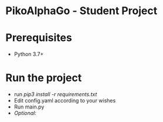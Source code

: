# PikoAlphaGo - Student Project


# Prerequisites

- Python 3.7+

# Run the project
- run *pip3 install -r requirements.txt*
- Edit config.yaml according to your wishes
- Run main.py
- *Optional*: 
